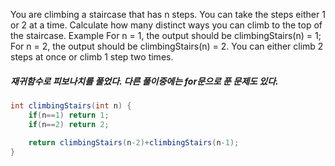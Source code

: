 You are climbing a staircase that has n steps. You can take the steps either 1 or 2 at a time. Calculate how many distinct ways you can climb to the top of the staircase.
Example
For n = 1, the output should be
climbingStairs(n) = 1;
For n = 2, the output should be
climbingStairs(n) = 2.
You can either climb 2 steps at once or climb 1 step two times.
##### 재귀함수로 피보나치를 풀었다. 다른 풀이중에는 for문으로 푼 문제도 있다.
```java
int climbingStairs(int n) {
    if(n==1) return 1;
    if(n==2) return 2;
    
    return climbingStairs(n-2)+climbingStairs(n-1);    
}
```